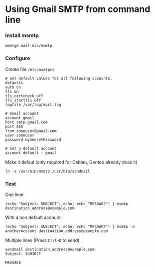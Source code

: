 # Using Gmail SMTP from command line

### Install msmtp

	emerge mail-mta/msmtp

### Configure

Create file `/etc/msmtprc`

	# Set default values for all following accounts.
	defaults
	auth on
	tls on
	tls_certcheck off
	tls_starttls off
	logfile /var/log/mail.log

	# Gmail account
	account gmail
	host smtp.gmail.com
	port 465
	from someuser@gmail.com
	user someuser
	password mySecretPassword

	# Set a default account
	account default : gmail

Make it defaul (only required for Debian, Gentoo already does it)

	ln -s /usr/bin/msmtp /usr/bin/sendmail

### Test

One liner

	(echo "Subject: SUBJECT"; echo; echo "MESSAGE") | msmtp destination_address@example.com

With a non default account

	(echo "Subject: SUBJECT"; echo; echo "MESSAGE") | msmtp -a anotherAccount destination_address@example.com

Multiple lines (Press `Ctrl+D` to send)

	sendmail destination_address@example.com
	Subject: SUBJECT

	MESSAGE
